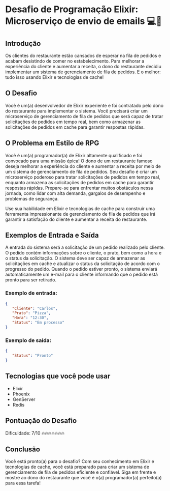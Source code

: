 # Desafio de Programação Elixir: Microserviço de envio de emails 💻📧

## Introdução

Os clientes do restaurante estão cansados de esperar na fila de pedidos e acabam desistindo de comer no estabelecimento. Para melhorar a experiência do cliente e aumentar a receita, o dono do restaurante decidiu implementar um sistema de gerenciamento de fila de pedidos. E o melhor: tudo isso usando Elixir e tecnologias de cache!

## O Desafio

Você é um(a) desenvolvedor de Elixir experiente e foi contratado pelo dono do restaurante para implementar o sistema. Você precisará criar um microserviço de gerenciamento de fila de pedidos que será capaz de tratar solicitações de pedidos em tempo real, bem como armazenar as solicitações de pedidos em cache para garantir respostas rápidas.

## O Problema em Estilo de RPG

Você é um(a) programador(a) de Elixir altamente qualificado e foi convocado para uma missão épica! O dono de um restaurante famoso deseja melhorar a experiência do cliente e aumentar a receita por meio de um sistema de gerenciamento de fila de pedidos. Seu desafio é criar um microserviço poderoso para tratar solicitações de pedidos em tempo real, enquanto armazena as solicitações de pedidos em cache para garantir respostas rápidas. Prepare-se para enfrentar muitos obstáculos nessa jornada, como lidar com alta demanda, gargalos de desempenho e problemas de segurança.

Use sua habilidade em Elixir e tecnologias de cache para construir uma ferramenta impressionante de gerenciamento de fila de pedidos que irá garantir a satisfação do cliente e aumentar a receita do restaurante.

## Exemplos de Entrada e Saída

A entrada do sistema será a solicitação de um pedido realizado pelo cliente. O pedido contém informações sobre o cliente, o prato, bem como a hora e o status da solicitação. O sistema deve ser capaz de armazenar as solicitações em cache e atualizar o status da solicitação de acordo com o progresso do pedido. Quando o pedido estiver pronto, o sistema enviará automaticamente um e-mail para o cliente informando que o pedido está pronto para ser retirado.

### Exemplo de entrada:

```JSON
{
   "Cliente": "Carlos",
   "Prato": "Pizza",
   "Hora": "12:30",
   "Status": "Em processo"
}
```

### Exemplo de saída:

```JSON
{
   "Status": "Pronto"
}
```

## Tecnologias que você pode usar

* Elixir
* Phoenix
* GenServer
* Redis

## Pontuação do Desafio

Dificuldade: 7/10 🔥🔥🔥🔥🔥🔥🔥

## Conclusão

Você está pronto(a) para o desafio? Com seu conhecimento em Elixir e tecnologias de cache, você está preparado para criar um sistema de gerenciamento de fila de pedidos eficiente e confiável. Siga em frente e mostre ao dono do restaurante que você é o(a) programador(a) perfeito(a) para essa tarefa!